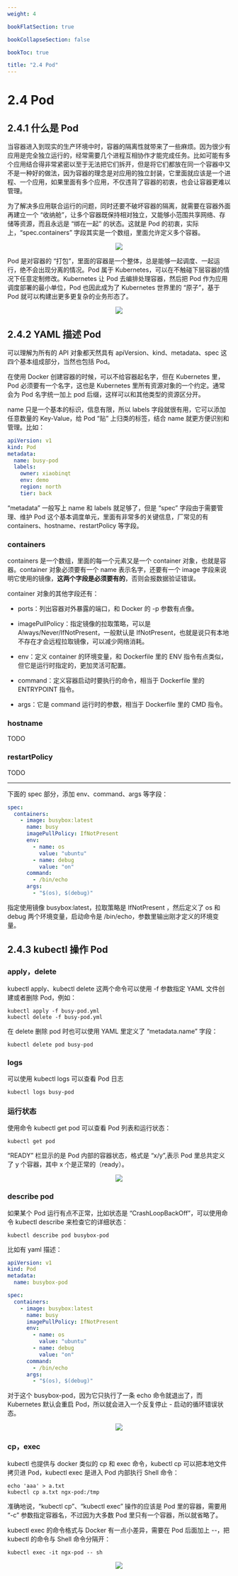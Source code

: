 ```yaml
---
weight: 4

bookFlatSection: true

bookCollapseSection: false

bookToc: true

title: "2.4 Pod"
---
```


# 2.4 Pod

## 2.4.1 什么是 Pod

当容器进入到现实的生产环境中时，容器的隔离性就带来了一些麻烦。因为很少有应用是完全独立运行的，经常需要几个进程互相协作才能完成任务。比如可能有多个应用结合得非常紧密以至于无法把它们拆开，但是将它们都放在同一个容器中又不是一种好的做法，因为容器的理念是对应用的独立封装，它里面就应该是一个进程、一个应用，如果里面有多个应用，不仅违背了容器的初衷，也会让容器更难以管理。

为了解决多应用联合运行的问题，同时还要不破坏容器的隔离，就需要在容器外面再建立一个 “收纳舱”，让多个容器既保持相对独立，又能够小范围共享网络、存储等资源，而且永远是 “绑在一起” 的状态。这就是 Pod 的初衷，实际上，“spec.containers” 字段其实是一个数组，里面允许定义多个容器。

<div align="center"><img src="https://cdn.xiaobinqt.cn/xiaobinqt.io/20230511/846d10d7f6e2472aa8bee937eb487587.png" width=  /></div>


Pod 是对容器的 “打包”，里面的容器是一个整体，总是能够一起调度、一起运行，绝不会出现分离的情况。Pod 属于 Kubernetes，可以在不触碰下层容器的情况下任意定制修改。Kubernetes 让 Pod 去编排处理容器，然后把 Pod 作为应用调度部署的最小单位，Pod 也因此成为了 Kubernetes 世界里的 “原子”，基于 Pod 就可以构建出更多更复杂的业务形态了。

<div align="center"><img src="https://cdn.xiaobinqt.cn/xiaobinqt.io/20230511/9079730545bb495193e5a968b1e837eb.png" width=  /></div>

## 2.4.2 YAML 描述 Pod

可以理解为所有的 API 对象都天然具有 apiVersion、kind、metadata、spec 这四个基本组成部分，当然也包括 Pod。

在使用 Docker 创建容器的时候，可以不给容器起名字，但在 Kubernetes 里，Pod 必须要有一个名字，这也是 Kubernetes 里所有资源对象的一个约定。通常会为 Pod 名字统一加上 pod 后缀，这样可以和其他类型的资源区分开。

name 只是一个基本的标识，信息有限，所以 labels 字段就很有用，它可以添加任意数量的 Key-Value，给 Pod “贴” 上归类的标签，结合 name 就更方便识别和管理。比如：

```yaml
apiVersion: v1
kind: Pod
metadata:
  name: busy-pod
  labels:
    owner: xiaobinqt
    env: demo
    region: north
    tier: back
```

“metadata” 一般写上 name 和 labels 就足够了，但是 “spec” 字段由于需要管理、维护 Pod 这个基本调度单元，里面有非常多的关键信息，厂常见的有 containers、hostname、restartPolicy 等字段。

### containers

containers 是一个数组，里面的每一个元素又是一个 container 对象，也就是容器。container 对象必须要有一个 name 表示名字，还要有一个 image 字段来说明它使用的镜像，**这两个字段是必须要有的**，否则会报数据验证错误。

container 对象的其他字段还有：

+ ports：列出容器对外暴露的端口，和 Docker 的 -p 参数有点像。

+ imagePullPolicy：指定镜像的拉取策略，可以是 Always/Never/IfNotPresent，一般默认是 IfNotPresent，也就是说只有本地不存在才会远程拉取镜像，可以减少网络消耗。

+ env：定义 container 的环境变量，和 Dockerfile 里的 ENV 指令有点类似，但它是运行时指定的，更加灵活可配置。

+ command：定义容器启动时要执行的命令，相当于 Dockerfile 里的 ENTRYPOINT 指令。

+ args：它是 command 运行时的参数，相当于 Dockerfile 里的 CMD 指令。

### hostname

TODO

### restartPolicy

TODO

---

下面的 spec 部分，添加 env、command、args 等字段：

```yaml
spec:
  containers:
    - image: busybox:latest
      name: busy
      imagePullPolicy: IfNotPresent
      env:
        - name: os
          value: "ubuntu"
        - name: debug
          value: "on"
      command:
        - /bin/echo
      args:
        - "$(os), $(debug)"
```

指定使用镜像 busybox:latest，拉取策略是 IfNotPresent ，然后定义了 os 和 debug 两个环境变量，启动命令是 /bin/echo，参数里输出刚才定义的环境变量。

## 2.4.3 kubectl 操作 Pod

### apply，delete

kubectl apply、kubectl delete 这两个命令可以使用 -f 参数指定 YAML 文件创建或者删除 Pod，例如：

```shell
kubectl apply -f busy-pod.yml
kubectl delete -f busy-pod.yml
```

在 delete 删除 pod 时也可以使用 YAML 里定义了 “metadata.name” 字段：

```shell
kubectl delete pod busy-pod
```

### logs

可以使用 kubectl logs 可以查看 Pod 日志

```shell
kubectl logs busy-pod

```

### 运行状态

使用命令 kubectl get pod 可以查看 Pod 列表和运行状态：

```shell
kubectl get pod
```

“READY” 栏显示的是 Pod 内部的容器状态，格式是 “x/y”,表示 Pod 里总共定义了 y 个容器，其中 x 个是正常的（ready）。

<div align="center"><img src="https://cdn.xiaobinqt.cn/xiaobinqt.io/20230511/120d60e9476644c68fcc6294b5a53ff3.png" width=  /></div>

### describe pod

如果某个 Pod 运行有点不正常，比如状态是 “CrashLoopBackOff”，可以使用命令 kubectl describe 来检查它的详细状态：

```shell
kubectl describe pod busybox-pod
```

比如有 yaml 描述：

```yaml
apiVersion: v1
kind: Pod
metadata:
  name: busybox-pod

spec:
  containers:
    - image: busybox:latest
      name: busy
      imagePullPolicy: IfNotPresent
      env:
        - name: os
          value: "ubuntu"
        - name: debug
          value: "on"
      command:
        - /bin/echo
      args:
        - "$(os), $(debug)"
```

对于这个 busybox-pod，因为它只执行了一条 echo 命令就退出了，而 Kubernetes 默认会重启 Pod，所以就会进入一个反复停止 - 启动的循环错误状态。

<div align="center"><img src="https://cdn.xiaobinqt.cn/xiaobinqt.io/20230512/8696606f490d48ba8a05c1404b9939b8.png" width=  /></div>

### cp，exec

kubectl 也提供与 docker 类似的 cp 和 exec 命令，kubectl cp 可以把本地文件拷贝进 Pod，kubectl exec 是进入 Pod 内部执行 Shell 命令：

```shell
echo 'aaa' > a.txt
kubectl cp a.txt ngx-pod:/tmp
```

准确地说，“kubectl cp”、“kubectl exec” 操作的应该是 Pod 里的容器，需要用 “-c” 参数指定容器名，不过因为大多数 Pod 里只有一个容器，所以就省略了。

kubectl exec 的命令格式与 Docker 有一点小差异，需要在 Pod 后面加上 \--，把 kubectl 的命令与 Shell 命令分隔开：

```shell
kubectl exec -it ngx-pod -- sh
```

<div align="center"><img src="https://cdn.xiaobinqt.cn/xiaobinqt.io/20230511/65b95bc45f5e412aa5a4ba73d595f8b6.png" width=  /></div>




